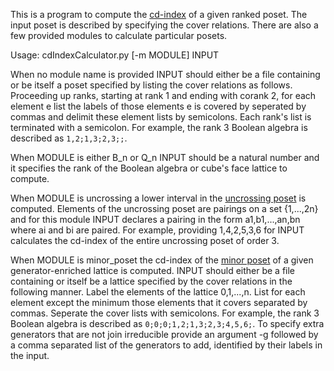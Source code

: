 This is a program to compute the [cd-index](https://arxiv.org/pdf/1901.04939.pdf) of a given ranked poset. The input poset
is described by specifying the cover relations. There are also a few provided
modules to calculate particular posets.

Usage: cdIndexCalculator.py [-m MODULE] INPUT

When no module name is provided INPUT should either be a file containing
or be itself a poset specified by listing the
cover relations as follows. Proceeding up ranks, starting at rank 1 and
ending with corank 2, for each element e list the labels of those elements e is
covered by seperated by commas and delimit these element lists by semicolons.
Each rank's list is terminated with a semicolon.
For example, the rank 3 Boolean algebra is described as `1,2;1,3;2,3;;`.

When MODULE is either B_n or Q_n INPUT should be a natural number and it specifies
the rank of the Boolean algebra or cube's face lattice to compute.

When MODULE
is uncrossing a lower interval in the [uncrossing poset](https://arxiv.org/pdf/1406.5671.pdf) is computed.
Elements of the uncrossing poset are pairings on a set {1,...,2n} and for this
module INPUT declares a pairing in the form a1,b1,...,an,bn where ai and bi are
paired. For example, providing 1,4,2,5,3,6 for INPUT calculates the cd-index
of the entire uncrossing poset of order 3.

When MODULE is minor_poset the cd-index of the [minor poset](https://arxiv.org/pdf/2205.01200.pdf) of a given
generator-enriched lattice is computed. INPUT should either be a file
containing or itself be a lattice specified by the cover relations in the following
manner. Label the elements of the lattice 0,1,...,n. List for each element
except the minimum those elements that it covers separated by commas. Seperate the
cover lists with semicolons. For example, the rank 3 Boolean algebra is described
as `0;0;0;1,2;1,3;2,3;4,5,6;`. To specify extra generators that are not
join irreducible provide an argument -g followed by a comma separated
list of the generators to add, identified by their labels in the input.


